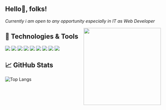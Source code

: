 <h2>Hello👋, folks!</h2>
<p><em>Currently i am open to any opportunity especially in IT as Web Developer</em></p>
<img align="right" src="https://c.tenor.com/GfSX-u7VGM4AAAAC/coding.gif" width="250px" />

## 🔧 Technologies & Tools
![](https://img.shields.io/badge/Cloud-Digital_Ocean-informational?style=flat&logo=digitalocean&logoColor=white&color=8585ff)
![](https://img.shields.io/badge/Editor-Visual_Studio_Code-blue?style=flat&logo=visual-studio-code&logoColor=white)
![](https://img.shields.io/badge/PHP-7.4-informational?style=flat&logo=php&logoColor=white&color=777bb4)
![](https://img.shields.io/badge/JavaScript-ES6-yellow?style=flat&logo=javascript&logoColor=white)
![](https://img.shields.io/badge/React-17.0.2-blue?style=flat&logo=react&logoColor=white)
![](https://img.shields.io/badge/Angular-12-red?style=flat&logo=angular&logoColor=white)
![](https://img.shields.io/badge/Laravel-8.x-red?style=flat&logo=laravel&logoColor=white)
![](https://img.shields.io/badge/MySQL-8.0-blue?style=flat&logo=mysql&logoColor=white)
![](https://img.shields.io/badge/PostgreSQL-14-blue?style=flat&logo=postgresql&logoColor=white)

## &#x1f4c8; GitHub Stats
![Top Langs](https://github-readme-stats.vercel.app/api/top-langs/?username=asepsyafnur&theme=tokyonight)


<!--
**asepsyafnur/asepsyafnur** is a ✨ _special_ ✨ repository because its `README.md` (this file) appears on your GitHub profile.

Here are some ideas to get you started:

- 🔭 I’m currently working on ...
- 🌱 I’m currently learning ...
- 👯 I’m looking to collaborate on ...
- 🤔 I’m looking for help with ...
- 💬 Ask me about ...
- 📫 How to reach me: ...
- 😄 Pronouns: ...
- ⚡ Fun fact: ...
-->
